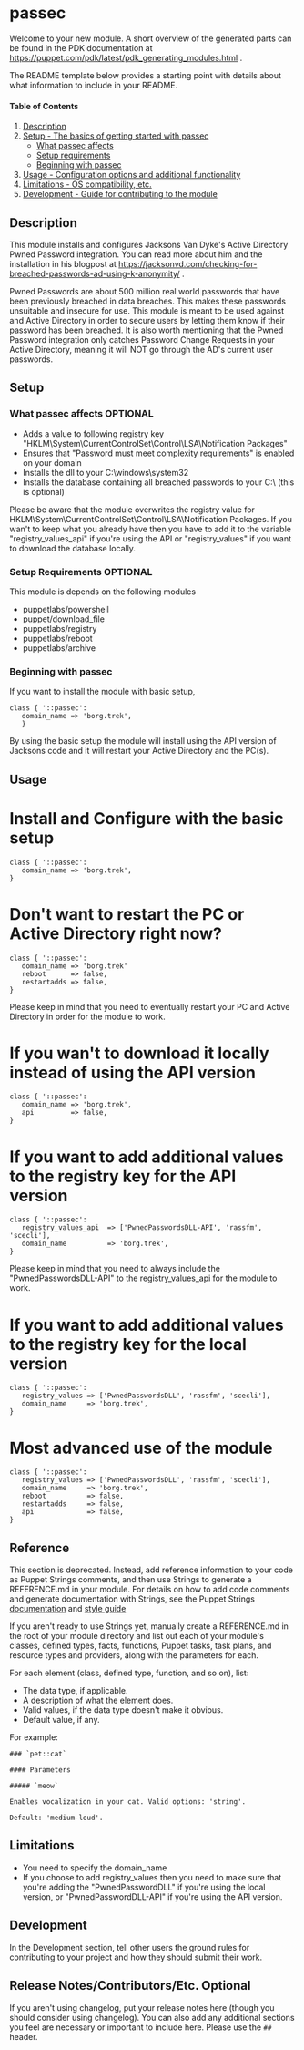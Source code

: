 
# passec

Welcome to your new module. A short overview of the generated parts can be found in the PDK documentation at https://puppet.com/pdk/latest/pdk_generating_modules.html .

The README template below provides a starting point with details about what information to include in your README.

#### Table of Contents

1. [Description](#description)
2. [Setup - The basics of getting started with passec](#setup)
    * [What passec affects](#what-passec-affects)
    * [Setup requirements](#setup-requirements)
    * [Beginning with passec](#beginning-with-passec)
3. [Usage - Configuration options and additional functionality](#usage)
4. [Limitations - OS compatibility, etc.](#limitations)
5. [Development - Guide for contributing to the module](#development)

## Description

This module installs and configures Jacksons Van Dyke's Active Directory Pwned Password integration. You can read more about him and the installation in his blogpost at https://jacksonvd.com/checking-for-breached-passwords-ad-using-k-anonymity/ .

Pwned Passwords are about 500 million real world passwords that have been previously breached in data breaches. This makes these passwords unsuitable and insecure for use. This module is meant to be used against and Active Directory in order to secure users by letting them know if their password has been breached. It is also worth mentioning that the Pwned Password integration only catches Password Change Requests in your Active Directory, meaning it will NOT go through the AD's current user passwords. 

## Setup

### What passec affects **OPTIONAL**
 * Adds a value to following registry key "HKLM\System\CurrentControlSet\Control\LSA\Notification Packages"
 * Ensures that "Password must meet complexity requirements" is enabled on your domain
 * Installs the dll to your C:\windows\system32
 * Installs the database containing all breached passwords to your C:\ (this is optional) 

Please be aware that the module overwrites the registry value for HKLM\System\CurrentControlSet\Control\LSA\Notification Packages. If you wan't to keep what you already have then you have to add it to the variable "registry_values_api" if you're using the API or "registry_values" if you want to download the database locally. 

### Setup Requirements **OPTIONAL**
This module is depends on the following modules
 * puppetlabs/powershell
 * puppet/download_file
 * puppetlabs/registry
 * puppetlabs/reboot
 * puppetlabs/archive

### Beginning with passec

If you want to install the module with basic setup,
```
class { '::passec':
   domain_name => 'borg.trek',
   }
```

By using the basic setup the module will install using the API version of Jacksons code and it will restart your Active Directory and the PC(s). 

## Usage

# Install and Configure with the basic setup
```
class { '::passec':
   domain_name => 'borg.trek',
}
```

# Don't want to restart the PC or Active Directory right now?

```
class { '::passec': 
   domain_name => 'borg.trek'
   reboot      => false,
   restartadds => false,
}
```

Please keep in mind that you need to eventually restart your PC and Active Directory in order for the module to work. 

# If you wan't to download it locally instead of using the API version
```
class { '::passec':
   domain_name => 'borg.trek',
   api         => false,
}
```

# If you want to add additional values to the registry key for the API version
```
class { '::passec':
   registry_values_api  => ['PwnedPasswordsDLL-API', 'rassfm', 'scecli'],
   domain_name          => 'borg.trek',
}
```
Please keep in mind that you need to always include the "PwnedPasswordsDLL-API" to the registry_values_api for the module to work.

# If you want to add additional values to the registry key for the local version
```
class { '::passec':
   registry_values => ['PwnedPasswordsDLL', 'rassfm', 'scecli'],
   domain_name     => 'borg.trek',
}
```

# Most advanced use of the module
```
class { '::passec':
   registry_values => ['PwnedPasswordsDLL', 'rassfm', 'scecli'],
   domain_name     => 'borg.trek',
   reboot          => false,
   restartadds     => false,
   api             => false,
}
```

## Reference

This section is deprecated. Instead, add reference information to your code as Puppet Strings comments, and then use Strings to generate a REFERENCE.md in your module. For details on how to add code comments and generate documentation with Strings, see the Puppet Strings [documentation](https://puppet.com/docs/puppet/latest/puppet_strings.html) and [style guide](https://puppet.com/docs/puppet/latest/puppet_strings_style.html)

If you aren't ready to use Strings yet, manually create a REFERENCE.md in the root of your module directory and list out each of your module's classes, defined types, facts, functions, Puppet tasks, task plans, and resource types and providers, along with the parameters for each.

For each element (class, defined type, function, and so on), list:

  * The data type, if applicable.
  * A description of what the element does.
  * Valid values, if the data type doesn't make it obvious.
  * Default value, if any.

For example:

```
### `pet::cat`

#### Parameters

##### `meow`

Enables vocalization in your cat. Valid options: 'string'.

Default: 'medium-loud'.
```

## Limitations

* You need to specify the domain_name
* If you choose to add registry_values then you need to make sure that you're adding the "PwnedPasswordDLL" if you're using the local version, or "PwnedPasswordDLL-API" if you're using the API version.

## Development

In the Development section, tell other users the ground rules for contributing to your project and how they should submit their work.

## Release Notes/Contributors/Etc. **Optional**

If you aren't using changelog, put your release notes here (though you should consider using changelog). You can also add any additional sections you feel are necessary or important to include here. Please use the `## ` header.
